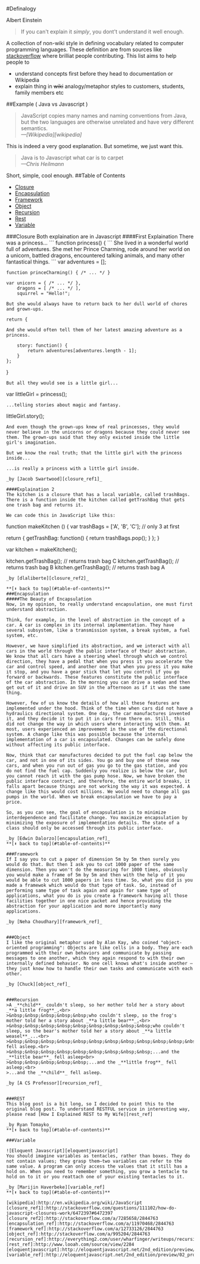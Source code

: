 #Definalogy

Albert Einstein
> If you can't explain it *simply*, you dont't understand it well enough.

A collection of non-wiki style in defining vocabulary related to computer programming languages. These definition are from sources like [stackoverflow](stackoverflow.com) where brilliat people contributing. This list aims to help people to
 * understand concepts first before they head to documentation or Wikipedia
 * explain thing in ~~wiki~~ analogy/metaphor styles to customers, students, family members etc

##Example ( Java vs Javascript )
>JavaScript copies many names and naming conventions from Java, but the two languages are otherwise unrelated and have very different semantics.<br>
><cite>&mdash;[Wikipedia][wikipedia]</cite>

This is indeed a very good explanation. But sometime, we just want this.
>Java is to Javascript what car is to carpet<br>
><cite>&mdash;Chris Heilmann</cite>

Short, simple, cool enough.
##Table of Contents
 - [Closure](#closure)
 - [Encapsulation](#encapsulation)
 - [Framework](#framework)
 - [Object](#object)
 - [Recursion](#recursion)
 - [Rest](#rest)
 - [Variable](#variable)


<a name="closure"/>
###Closure
Both explaination are in Javascript
####First Explaination
There was a princess...
```
function princess() {
```
She lived in a wonderful world full of adventures. She met her Prince Charming, rode around her world on a unicorn, battled dragons, encountered talking animals, and many other fantastical things.
```
    var adventures = [];

    function princeCharming() { /* ... */ }

    var unicorn = { /* ... */ },
        dragons = [ /* ... */ ],
        squirrel = "Hello!";
```
But she would always have to return back to her dull world of chores and grown-ups.

```
    return {
```
And she would often tell them of her latest amazing adventure as a princess.
```
        story: function() {
            return adventures[adventures.length - 1];
        }
    };
}
```
But all they would see is a little girl...
```
var littleGirl = princess();
```
...telling stories about magic and fantasy.
```
littleGirl.story();
```
And even though the grown-ups knew of real princesses, they would never believe in the unicorns or dragons because they could never see them. The grown-ups said that they only existed inside the little girl's imagination.

But we know the real truth; that the little girl with the princess inside...

...is really a princess with a little girl inside.

_by [Jacob Swartwood][closure_ref1]_

####Explaination 2
The kitchen is a closure that has a local variable, called trashBags. There is a function inside the kitchen called getTrashBag that gets one trash bag and returns it.

We can code this in JavaScript like this:
```
function makeKitchen () {
  var trashBags = ['A', 'B', 'C']; // only 3 at first

  return {
    getTrashBag: function() {
      return trashBags.pop();
    }
  };
}

var kitchen = makeKitchen();

kitchen.getTrashBag(); // returns trash bag C
kitchen.getTrashBag(); // returns trash bag B
kitchen.getTrashBag(); // returns trash bag A
```
_by [dlaliberte][closure_ref2]_

**[⬆ back to top](#table-of-contents)**
###Encapsulation
#####The Beauty of Encapsulation
Now, in my opinion, to really understand encapsulation, one must first understand abstraction.

Think, for example, in the level of abstraction in the concept of a car. A car is complex in its internal implementation. They have several subsystem, like a transmission system, a break system, a fuel system, etc.

However, we have simplified its abstraction, and we interact with all cars in the world through the public interface of their abstraction. We know that all cars have a steering wheel through which we control direction, they have a pedal that when you press it you accelerate the car and control speed, and another one that when you press it you make it stop, and you have a gear stick that let you control if you go forward or backwards. These features constitute the public interface of the car abstraction. In the morning you can drive a sedan and then get out of it and drive an SUV in the afternoon as if it was the same thing.

However, few of us know the details of how all these features are implemented under the hood. Think of the time when cars did not have a hydraulics directional system. One day, the car manufactures invented it, and they decide it to put it in cars from there on. Still, this did not change the way in which users where interacting with them. At most, users experienced an improvement in the use of the directional system. A change like this was possible because the internal implementation of a car is encapsulated. Changes can be safely done without affecting its public interface.

Now, think that car manufactures decided to put the fuel cap below the car, and not in one of its sides. You go and buy one of these new cars, and when you run out of gas you go to the gas station, and you do not find the fuel cap. Suddenly you realize is below the car, but you cannot reach it with the gas pump hose. Now, we have broken the public interface contract, and therefore, the entire world breaks, it falls apart because things are not working the way it was expected. A change like this would cost millions. We would need to change all gas pumps in the world. When we break encapsulation we have to pay a price.

So, as you can see, the goal of encapsulation is to minimize interdependence and facilitate change. You maximize encapsulation by minimizing the exposure of implementation details. The state of a class should only be accessed through its public interface.

_by [Edwin Dalorzo][encapsulation_ref]_
**[⬆ back to top](#table-of-contents)**

###Framework
If I say you to cut a paper of dimension 5m by 5m then surely you would do that. But then I ask you to cut 1000 paper of the same dimension. Then you won't do the measuring for 1000 times, obviously you would make a frame of 5m by 5m and then with the help of it you would be able to cut 1000 papers in less time. So, what you did is you made a framewok which would do that type of task. So, instead of performing same type of task again and again for same type of applications, what you do is you create a framework having all those facilities together in one nice packet and hence providing the abstraction for your application and more importantly many applications.

_by [Neha Choudhary][framework_ref]_


###Object
I like the original metaphor used by Alan Kay, who coined "object-oriented programming": Objects are like cells in a body. They are each programmed with their own behaviors and communicate by passing messages to one another, which they again respond to with their own internally defined behavior. No one cell knows what's inside another — they just know how to handle their own tasks and communicate with each other.

_by [Chuck][object_ref]_


###Recursion
>A _**child**_ couldn't sleep, so her mother told her a story about _**a little frog**_,<br>
>&nbsp;&nbsp;&nbsp;&nbsp;&nbsp;who couldn't sleep, so the frog's mother told her a story about _**a little bear**_,<br>
>&nbsp;&nbsp;&nbsp;&nbsp;&nbsp;&nbsp;&nbsp;&nbsp;&nbsp;who couldn't sleep, so the bear's mother told her a story about _**a little weasel**_...<br>
>&nbsp;&nbsp;&nbsp;&nbsp;&nbsp;&nbsp;&nbsp;&nbsp;&nbsp;&nbsp;&nbsp;&nbsp;&nbsp;&nbsp;&nbsp;who fell asleep.<br>
>&nbsp;&nbsp;&nbsp;&nbsp;&nbsp;&nbsp;&nbsp;&nbsp;&nbsp;...and the _**little bear**_ fell asleep<br>
>&nbsp;&nbsp;&nbsp;&nbsp;&nbsp;...and the _**little frog**_ fell asleep;<br>
>...and the _**child**_ fell asleep.

_by [A CS Professor][recursion_ref]_


###REST
This blog post is a bit long, so I decided to point this to the original blog post. To understand RESTFUL service in interesting way, please read [How I Explained REST to My Wife][rest_ref]

_by Ryan Tomayko_
**[⬆ back to top](#table-of-contents)**

###Variable

![Eloquent Javascript][eloquentjavascript]
You should imagine variables as tentacles, rather than boxes. They do not contain values; they grasp them—two variables can refer to the same value. A program can only access the values that it still has a hold on. When you need to remember something, you grow a tentacle to hold on to it or you reattach one of your existing tentacles to it.

_by [Marijin Haverbeke][variable_ref]
**[⬆ back to top](#table-of-contents)**

[wikipedia]:http://en.wikipedia.org/wiki/JavaScript
[closure_ref1]:http://stackoverflow.com/questions/111102/how-do-javascript-closures-work/6472397#6472397
[closure_ref2]:http://stackoverflow.com/a/7285658/2844763
[encapsulation_ref]:http://stackoverflow.com/a/11970468/2844763
[framework_ref]:http://stackoverflow.com/a/12733126/2844763
[object_ref]:http://stackoverflow.com/a/995204/2844763
[recursion_ref]:http://everything2.com/user/wharfinger/writeups/recursion
[rest_ref]:http://www.looah.com/source/view/2284
[eloquentjavascript]:http://eloquentjavascript.net/2nd_edition/preview/img/octopus.jpg
[variable_ref]:http://eloquentjavascript.net/2nd_edition/preview/02_program_structure.html
